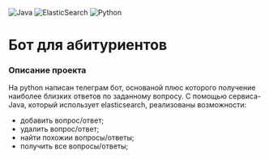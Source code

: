 ![Java](https://img.shields.io/badge/Java-ED8B00?style=for-the-badge&logo=java&logoColor=white) ![ElasticSearch](https://img.shields.io/badge/ElasticSearch-005571?style=for-the-badge&logo=elasticsearch&logoColor=white) ![Python](https://img.shields.io/badge/Python-3776AB?style=for-the-badge&logo=python&logoColor=white)
# Бот для абитуриентов
### Описание проекта
На python написан телеграм бот, основаной плюс которого получение наиболее близких ответов по заданному вопросу.
С помощью сервиса-Java, который использует elasticsearch, реализованы возможности: 
 - добавить вопрос/ответ;
 - удалить вопрос/ответ;
 - найти похожии вопросы/ответы;
 - получить все вопросы/ответы;
